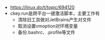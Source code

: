 - https://linux.do/t/topic/694120
- ckey.run是跨平台一键激活脚本，主要工作有
	- 清除旧工具做对JetBrains产生对文件
	- 取消设置vmoption对环境变量
	- 备份.bashrc、.profile等文件
